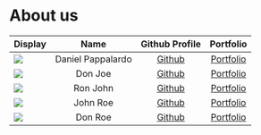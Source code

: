 # About us

Display |       Name        | Github Profile | Portfolio 
--------|:-----------------:|:--------------:|:---------:
![](https://via.placeholder.com/100.png?text=Photo) | Daniel Pappalardo | [Github](https://github.com/) | [Portfolio](docs/team/johndoe.md)
![](https://via.placeholder.com/100.png?text=Photo) |      Don Joe      | [Github](https://github.com/) | [Portfolio](docs/team/johndoe.md)
![](https://via.placeholder.com/100.png?text=Photo) |     Ron John      | [Github](https://github.com/) | [Portfolio](docs/team/johndoe.md)
![](https://via.placeholder.com/100.png?text=Photo) |     John Roe      | [Github](https://github.com/) | [Portfolio](docs/team/johndoe.md)
![](https://via.placeholder.com/100.png?text=Photo) |      Don Roe      | [Github](https://github.com/) | [Portfolio](docs/team/johndoe.md)
